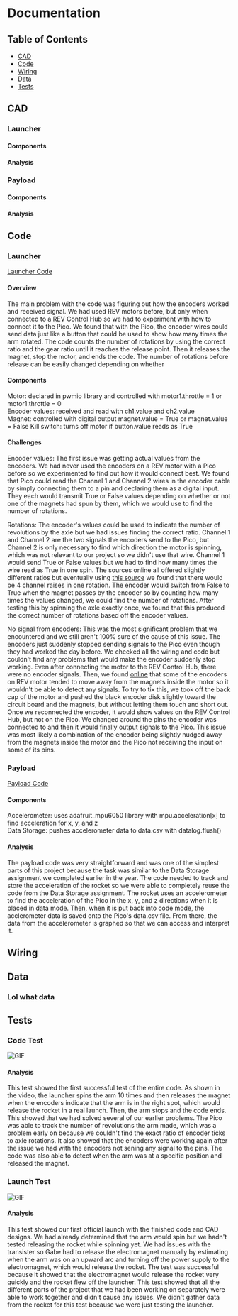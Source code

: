 # Documentation

## Table of Contents
* [CAD](#cad)
* [Code](#code)
* [Wiring](#wiring)
* [Data](#data)
* [Tests](#tests)

## CAD
### Launcher
#### Components
#### Analysis
### Payload
#### Components
#### Analysis
## Code

### Launcher 

[Launcher Code](https://github.com/GDamiani2927/Conklin-Damiani-PITS/blob/main/SpinLaunch.py)

#### Overview
The main problem with the code was figuring out how the encoders worked and received signal. We had used REV motors before, but only when connected to a REV Control Hub so we had to experiment with how to connect it to the Pico. We found that with the Pico, the encoder wires could send data just like a button that could be used to show how many times the arm rotated. The code counts the number of rotations by using the correct ratio and the gear ratio until it reaches the release point. Then it releases the magnet, stop the motor, and ends the code. The number of rotations before release can be easily changed depending on whether 

#### Components
Motor: declared in pwmio library and controlled with motor1.throttle = 1 or motor1.throttle = 0                                              
Encoder values: received and read with ch1.value and ch2.value                                                                               
Magnet: controlled with digital output magnet.value = True or magnet.value = False
Kill switch: turns off motor if button.value reads as True

#### Challenges
Encoder values: The first issue was getting actual values from the encoders. We had never used the encoders on a REV motor with a Pico before so we experimented to find out how it would connect best. We found that Pico could read the Channel 1 and Channel 2 wires in the encoder cable by simply connecting them to a pin and declaring them as a digital input. They each would transmit True or False values depending on whether or not one of the magnets had spun by them, which we would use to find the number of rotations.

Rotations: The encoder's values could be used to indicate the number of revolutions by the axle but we had issues finding the correct ratio. Channel 1 and Channel 2 are the two signals the encoders send to the Pico, but Channel 2 is only necessary to find which direction the motor is spinning, which was not relevant to our project so we didn't use that wire. Channel 1 would send True or False values but we had to find how many times the wire read as True in one spin. The sources online all offered slightly different ratios but eventually using [this source](https://docs.revrobotics.com/duo-control/sensors/encoders/motor-based-encoders) we found that there would be 4 channel raises in one rotation. The encoder would switch from False to True when the magnet passes by the encoder so by counting how many times the values changed, we could find the number of rotations. After testing this by spinning the axle exactly once, we found that this produced the correct number of rotations based off the encoder values.

No signal from encoders: This was the most significant problem that we encountered and we still aren't 100% sure of the cause of this issue. The encoders just suddenly stopped sending signals to the Pico even though they had worked the day before. We checked all the wiring and code but couldn't find any problems that would make the encoder suddenly stop working. Even after connecting the motor to the REV Control Hub, there were no encoder signals. Then, we found [online](https://www.reddit.com/r/FTC/comments/s3wexw/motors_not_running_after_trying_to_use_encoders/) that some of the encoders on REV motor tended to move away from the magnets inside the motor so it wouldn't be able to detect any signals. To try to tix this, we took off the back cap of the motor and pushed the black encoder disk slightly toward the circuit board and the magnets, but without letting them touch and short out. Once we reconnected the encoder, it would show values on the REV Control Hub, but not on the Pico. We changed around the pins the encoder was connected to and then it would finally output signals to the Pico. This issue was most likely a combination of the encoder being slightly nudged away from the magnets inside the motor and the Pico not receiving the input on some of its pins.

### Payload

[Payload Code](https://github.com/GDamiani2927/Conklin-Damiani-PITS/blob/main/Payload.py)

#### Components
Accelerometer: uses adafruit_mpu6050 library with mpu.acceleration[x] to find acceleration for x, y, and z                                   
Data Storage: pushes accelerometer data to data.csv with datalog.flush()

#### Analysis
The payload code was very straightforward and was one of the simplest parts of this project because the task was similar to the Data Storage assignment we completed earlier in the year. The code needed to track and store the acceleration of the rocket so we were able to completely reuse the code from the Data Storage assignment. The rocket uses an accelerometer to find the acceleration of the Pico in the x, y, and z directions when it is placed in data mode. Then, when it is put back into code mode, the acclerometer data is saved onto the Pico's data.csv file. From there, the data from the accelerometer is graphed so that we can access and interpret it.

## Wiring

## Data
### Lol what data

## Tests

### Code Test

![GIF](/images/test1.gif)

#### Analysis
This test showed the first successful test of the entire code. As shown in the video, the launcher spins the arm 10 times and then releases the magnet when the encoders indicate that the arm is in the right spot, which would release the rocket in a real launch. Then, the arm stops and the code ends. This showed that we had solved several of our earlier problems. The Pico was able to track the number of revolutions the arm made, which was a problem early on because we couldn't find the exact ratio of encoder ticks to axle rotations. It also showed that the encoders were working again after the issue we had with the encoders not sening any signal to the pins. The code was also able to detect when the arm was at a specific position and released the magnet.

### Launch Test

![GIF](/images/test2.gif)

#### Analysis
This test showed our first official launch with the finished code and CAD designs. We had already determined that the arm would spin but we hadn't tested releasing the rocket while spinning yet. We had issues with the transister so Gabe had to release the electromagnet manually by estimating when the arm was on an upward arc and turning off the power supply to the electromagnet, which would release the rocket. The test was successful because it showed that the electromagnet would release the rocket very quickly and the rocket flew off the launcher. This test showed that all the different parts of the project that we had been working on separately were able to work together and didn't cause any issues. We didn't gather data from the rocket for this test because we were just testing the launcher.

